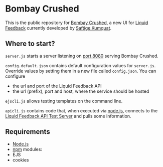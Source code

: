 Bombay Crushed
==============

This is the public repository for [Bombay Crushed](http://saftigekumquat.org/2011/10/05/bombay-crushed/), a new UI for [Liquid Feedback](http://liquidfeedback.org/) currently developed by [Saftige Kumquat](http://saftigekumquat.org/).

Where to start?
---------------

`server.js` starts a server listening on [port 8080](http://localhost:8080) serving Bombay Crushed.

`config.default.json` contains default configuration values for `server.js`. Override values by setting them in a new file called `config.json`. You can configure
* the url and port of the Liquid Feedback API
* the url (prefix), port and host, where the service should be hosted

`ejscli.js` allows testing templates on the command line.

`apicli.js` contains code that, when executed via [node.js](http://nodejs.org/), connects to the [Liquid Feedback API Test Server](http://apitest.liquidfeedback.org:25520/) and pulls some information.

Requirements
------------

* [Node.js](http://nodejs.org/)
* [npm](http://npmjs.org/) modules:
 * EJS
 * cookies
